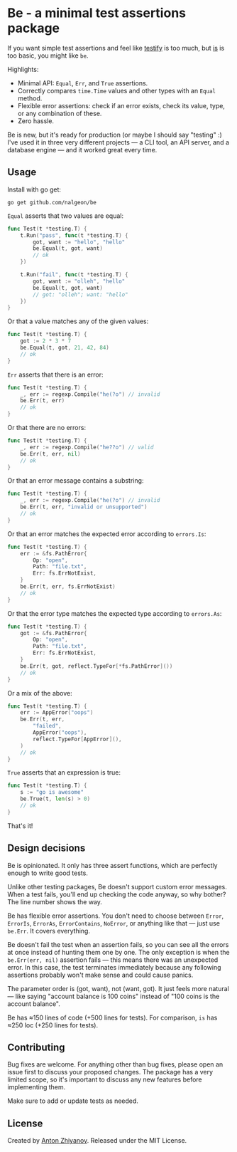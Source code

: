 # Be - a minimal test assertions package

If you want simple test assertions and feel like [testify](https://pkg.go.dev/github.com/attic-labs/testify/assert) is too much, but [is](https://pkg.go.dev/github.com/matryer/is) is too basic, you might like `be`.

Highlights:

-   Minimal API: `Equal`, `Err`, and `True` assertions.
-   Correctly compares `time.Time` values and other types with an `Equal` method.
-   Flexible error assertions: check if an error exists, check its value, type, or any combination of these.
-   Zero hassle.

Be is new, but it's ready for production (or maybe I should say "testing" :) I've used it in three very different projects — a CLI tool, an API server, and a database engine — and it worked great every time.

## Usage

Install with go get:

```text
go get github.com/nalgeon/be
```

`Equal` asserts that two values are equal:

```go
func Test(t *testing.T) {
    t.Run("pass", func(t *testing.T) {
        got, want := "hello", "hello"
        be.Equal(t, got, want)
        // ok
    })

    t.Run("fail", func(t *testing.T) {
        got, want := "olleh", "hello"
        be.Equal(t, got, want)
        // got: "olleh"; want: "hello"
    })
}
```

Or that a value matches any of the given values:

```go
func Test(t *testing.T) {
    got := 2 * 3 * 7
    be.Equal(t, got, 21, 42, 84)
    // ok
}
```

`Err` asserts that there is an error:

```go
func Test(t *testing.T) {
    _, err := regexp.Compile("he(?o") // invalid
    be.Err(t, err)
    // ok
}
```

Or that there are no errors:

```go
func Test(t *testing.T) {
    _, err := regexp.Compile("he??o") // valid
    be.Err(t, err, nil)
    // ok
}
```

Or that an error message contains a substring:

```go
func Test(t *testing.T) {
    _, err := regexp.Compile("he(?o") // invalid
    be.Err(t, err, "invalid or unsupported")
    // ok
}
```

Or that an error matches the expected error according to `errors.Is`:

```go
func Test(t *testing.T) {
    err := &fs.PathError{
        Op: "open",
        Path: "file.txt",
        Err: fs.ErrNotExist,
    }
    be.Err(t, err, fs.ErrNotExist)
    // ok
}
```

Or that the error type matches the expected type according to `errors.As`:

```go
func Test(t *testing.T) {
    got := &fs.PathError{
        Op: "open",
        Path: "file.txt",
        Err: fs.ErrNotExist,
    }
    be.Err(t, got, reflect.TypeFor[*fs.PathError]())
    // ok
}
```

Or a mix of the above:

```go
func Test(t *testing.T) {
    err := AppError("oops")
    be.Err(t, err,
        "failed",
        AppError("oops"),
        reflect.TypeFor[AppError](),
    )
    // ok
}
```

`True` asserts that an expression is true:

```go
func Test(t *testing.T) {
    s := "go is awesome"
    be.True(t, len(s) > 0)
    // ok
}
```

That's it!

## Design decisions

Be is opinionated. It only has three assert functions, which are perfectly enough to write good tests.

Unlike other testing packages, Be doesn't support custom error messages. When a test fails, you'll end up checking the code anyway, so why bother? The line number shows the way.

Be has flexible error assertions. You don't need to choose between `Error`, `ErrorIs`, `ErrorAs`, `ErrorContains`, `NoError`, or anything like that — just use `be.Err`. It covers everything.

Be doesn't fail the test when an assertion fails, so you can see all the errors at once instead of hunting them one by one. The only exception is when the `be.Err(err, nil)` assertion fails — this means there was an unexpected error. In this case, the test terminates immediately because any following assertions probably won't make sense and could cause panics.

The parameter order is (got, want), not (want, got). It just feels more natural — like saying "account balance is 100 coins" instead of "100 coins is the account balance".

Be has ≈150 lines of code (+500 lines for tests). For comparison, `is` has ≈250 loc (+250 lines for tests).

## Contributing

Bug fixes are welcome. For anything other than bug fixes, please open an issue first to discuss your proposed changes. The package has a very limited scope, so it's important to discuss any new features before implementing them.

Make sure to add or update tests as needed.

## License

Created by [Anton Zhiyanov](https://antonz.org/). Released under the MIT License.
